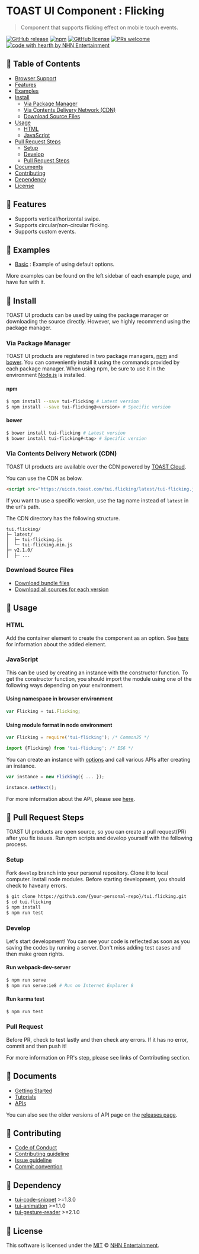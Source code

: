 # TOAST UI Component : Flicking
> Component that supports flicking effect on mobile touch events.

[![GitHub release](https://img.shields.io/github/release/nhnent/tui.flicking.svg)](https://github.com/nhnent/tui.flicking/releases/latest)
[![npm](https://img.shields.io/npm/v/tui-flicking.svg)](https://www.npmjs.com/package/tui-flicking)
[![GitHub license](https://img.shields.io/github/license/nhnent/tui.flicking.svg)](https://github.com/nhnent/tui.flicking/blob/production/LICENSE)
[![PRs welcome](https://img.shields.io/badge/PRs-welcome-ff69b4.svg)](https://github.com/nhnent/tui.project-name/labels/help%20wanted)
[![code with hearth by NHN Entertainment](https://img.shields.io/badge/%3C%2F%3E%20with%20%E2%99%A5%20by-NHN%20Entertainment-ff1414.svg)](https://github.com/nhnent)


## 🚩 Table of Contents
* [Browser Support](#-browser-support)
* [Features](#-features)
* [Examples](#-examples)
* [Install](#-install)
    * [Via Package Manager](#via-package-manager)
    * [Via Contents Delivery Network (CDN)](#via-contents-delivery-network-cdn)
    * [Download Source Files](#download-source-files)
* [Usage](#-usage)
    * [HTML](#html)
    * [JavaScript](#javascript)
* [Pull Request Steps](#-pull-request-steps)
    * [Setup](#setup)
    * [Develop](#develop)
    * [Pull Request Steps](#pull-request)
* [Documents](#-documents)
* [Contributing](#-contributing)
* [Dependency](#-dependency)
* [License](#-license)


## 🎨 Features
* Supports vertical/horizontal swipe.
* Supports circular/non-circular flicking.
* Supports custom events.


## 🐾 Examples
* [Basic](https://nhnent.github.io/tui.flicking/latest/tutorial-example01-basic.html) : Example of using default options.

More examples can be found on the left sidebar of each example page, and have fun with it.


## 💾 Install

TOAST UI products can be used by using the package manager or downloading the source directly.
However, we highly recommend using the package manager.

### Via Package Manager

TOAST UI products are registered in two package managers, [npm](https://www.npmjs.com/) and [bower](https://bower.io/).
You can conveniently install it using the commands provided by each package manager.
When using npm, be sure to use it in the environment [Node.js](https://nodejs.org/ko/) is installed.

#### npm

``` sh
$ npm install --save tui-flicking # Latest version
$ npm install --save tui-flicking@<version> # Specific version
```

#### bower

``` sh
$ bower install tui-flicking # Latest version
$ bower install tui-flicking#<tag> # Specific version
```

### Via Contents Delivery Network (CDN)
TOAST UI products are available over the CDN powered by [TOAST Cloud](https://www.toast.com).

You can use the CDN as below.

```html
<script src="https://uicdn.toast.com/tui.flicking/latest/tui-flicking.js"></script>
```

If you want to use a specific version, use the tag name instead of `latest` in the url's path.

The CDN directory has the following structure.

```
tui.flicking/
├─ latest/
│  ├─ tui-flicking.js
│  └─ tui-flicking.min.js
├─ v2.1.0/
│  ├─ ...
```

### Download Source Files
* [Download bundle files](https://github.com/nhnent/tui.flicking/tree/production/dist)
* [Download all sources for each version](https://github.com/nhnent/tui.flicking/releases)


## 🔨 Usage

### HTML

Add the container element to create the component as an option.
See [here](https://nhnent.github.io/tui.flicking/latest/tutorial-example01-basic.html#) for information about the added element.

### JavaScript

This can be used by creating an instance with the constructor function.
To get the constructor function, you should import the module using one of the following ways depending on your environment.

#### Using namespace in browser environment
``` javascript
var Flicking = tui.Flicking;
```

#### Using module format in node environment
``` javascript
var Flicking = require('tui-flicking'); /* CommonJS */
```

``` javascript
import {Flicking} from 'tui-flicking'; /* ES6 */
```

You can create an instance with [options](https://nhnent.github.io/tui.flicking/latest/Flicking.html) and call various APIs after creating an instance.

``` javascript
var instance = new Flicking({ ... });

instance.setNext();
```

For more information about the API, please see [here](https://nhnent.github.io/tui.flicking/latest/Flicking.html).


## 🔧 Pull Request Steps

TOAST UI products are open source, so you can create a pull request(PR) after you fix issues.
Run npm scripts and develop yourself with the following process.

### Setup

Fork `develop` branch into your personal repository.
Clone it to local computer. Install node modules.
Before starting development, you should check to haveany errors.

``` sh
$ git clone https://github.com/{your-personal-repo}/tui.flicking.git
$ cd tui.flicking
$ npm install
$ npm run test
```

### Develop

Let's start development!
You can see your code is reflected as soon as you saving the codes by running a server.
Don't miss adding test cases and then make green rights.

#### Run webpack-dev-server

``` sh
$ npm run serve
$ npm run serve:ie8 # Run on Internet Explorer 8
```

#### Run karma test

``` sh
$ npm run test
```

### Pull Request

Before PR, check to test lastly and then check any errors.
If it has no error, commit and then push it!

For more information on PR's step, please see links of Contributing section.


## 📙 Documents
* [Getting Started](https://github.com/nhnent/tui.flicking/blob/production/docs/getting-started.md)
* [Tutorials](https://github.com/nhnent/tui.flicking/tree/production/docs)
* [APIs](https://nhnent.github.io/tui.flicking/latest)

You can also see the older versions of API page on the [releases page](https://github.com/nhnent/tui.flicking/releases).


## 💬 Contributing
* [Code of Conduct](https://github.com/nhnent/tui.flicking/blob/production/CODE_OF_CONDUCT.md)
* [Contributing guideline](https://github.com/nhnent/tui.flicking/blob/production/CONTRIBUTING.md)
* [Issue guideline](https://github.com/nhnent/tui.flicking/blob/production/docs/ISSUE_TEMPLATE.md)
* [Commit convention](https://github.com/nhnent/tui.flicking/blob/production/docs/COMMIT_MESSAGE_CONVENTION.md)


## 🔩 Dependency
* [tui-code-snippet](https://github.com/nhnent/tui.code-snippet) >=1.3.0
* [tui-animation](https://github.com/nhnent/tui.animation) >=1.1.0
* [tui-gesture-reader](https://github.com/nhnent/tui.gesture-reader) >=2.1.0


## 📜 License

This software is licensed under the [MIT](https://github.com/nhnent/tui.flicking/blob/production/LICENSE) © [NHN Entertainment](https://github.com/nhnent).
